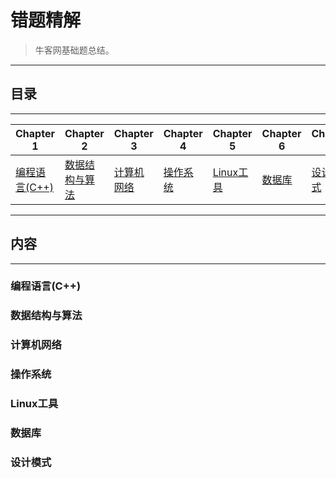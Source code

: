 # 错题精解

> 牛客网基础题总结。

---

## 目录

---

| Chapter 1 | Chapter 2 | Chapter 3| Chapter 4 | Chapter 5 | Chapter 6 | Chapter 7 |
| --------- | --------- | --------- | --------- | --------- | -------- | --------- | 
|[编程语言(C++)](#prog)|[数据结构与算法](#ds)|[计算机网络](#net)|[操作系统](#os)|[Linux工具](#inx)|[数据库](#db)|[设计模式](#des)| 

---

## 内容

---

### <span id = "pro">编程语言(C++)</span>
### <span id = "ds">数据结构与算法</span>
### <span id = "net">计算机网络</span>
### <span id = "os">操作系统</span>
### <span id = "inx">Linux工具</span>
### <span id = "db">数据库</span>
### <span id = "des">设计模式</span>
